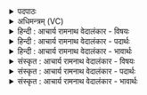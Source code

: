 <details><summary>पदपाठः</summary>

इ꣡न्द्र꣢꣯। क्र꣡तु꣢꣯म्। नः꣣। आ꣢। भ꣣र। पिता꣢। पु꣣त्रे꣡भ्यः꣢। पु꣣त्। त्रे꣡भ्यः꣢꣯। य꣡था꣢꣯। शि꣡क्ष꣢꣯। नः꣣। अस्मि꣢न्। पु꣣रुहूत। पुरु। हूत। या꣡म꣢꣯नि। जी꣣वाः꣢। ज्यो꣡तिः꣢꣯। अ꣣शीमहि। १४५६।
</details>

<details><summary>अधिमन्त्रम् (VC)</summary>

- इन्द्रः
- वसिष्ठो मैत्रावरुणिः
- बार्हतः प्रगाथः (विषमा बृहती, समा सतोबृहती)
- मध्यमः
</details>

<details><summary>हिन्दी : आचार्य रामनाथ वेदालंकार - विषयः</summary>

प्रथम ऋचा पूर्वार्चिक में २५९ क्रमाङ्क पर परमात्मा और आचार्य को सम्बोधित की गयी थी। यहाँ परमात्मा से प्रार्थना करते हैं।
</details>

<details><summary>हिन्दी : आचार्य रामनाथ वेदालंकार - पदार्थः</summary>

पदार्थान्वयभाषाः -  हे (इन्द्र) विघ्नविनाशक, विश्ववेत्ता, सर्वकारी, सर्वशक्तिमन् परमात्मन् ! आप (नः) हमें (क्रतुम्) प्रज्ञा और कर्म को (आ भर) प्रदान करो, (यथा) जिस प्रकार (पिता) पिता (पुत्रेभ्यः) सन्तानों को प्रदान करता है। हे (पुरुहूत) बहुतों से पुकारे जानेवाले जगदीश्वर ! आप (अस्मिन् यामनि) इस संसार-मार्ग में (नः) हमें (शिक्ष) कर्तव्य-अकर्तव्य की शिक्षा दो। (जीवाः) जीवन से अनुप्राणित हम, आपके पास से (ज्योतिः) दिव्य ज्योति को (अशीमहि) प्राप्त करें ॥१॥ यहाँ उपमालङ्कार है ॥१॥
</details>

<details><summary>हिन्दी : आचार्य रामनाथ वेदालंकार - भावार्थः</summary>

भावार्थभाषाः -  जैसे माता,पिता और आचार्य मनुष्य के शिक्षक हैं,वैसे ही परमेश्वर भी है। वह अन्तरात्मा में प्रविष्ट हुआ सदा ही सत्य-असत्य का उपदेश करता रहता है ॥१॥
</details>

<details><summary>संस्कृत : आचार्य रामनाथ वेदालंकार - विषयः</summary>

तत्र प्रथमा ऋक् पूर्वार्चिके २५९ क्रमाङ्के परमात्मानमाचार्यं नृपतिं च सम्बोधिता। अत्र परमात्मानं प्रार्थयते।
</details>

<details><summary>संस्कृत : आचार्य रामनाथ वेदालंकार - पदार्थः</summary>

पदार्थान्वयभाषाः -  हे (इन्द्र) विघ्नविहन्तः सर्वविद्य सर्वकारिन् सर्वशक्तिमन् परमात्मन् ! त्वम् (नः) अस्मभ्यम् (क्रतुम्) प्रज्ञां कर्म च (आ भर) आहर, (यथा) येन प्रकारेण (पिता) जनकः (पुत्रेभ्यः) सन्तानेभ्यः क्रतुं प्रज्ञां कर्म च आहरति। हे (पुरुहूत) बहुभिराहूत जगदीश्वर ! त्वम् (अस्मिन् यामनि) एतस्मिन् संसारमार्गे (नः) अस्मान् (शिक्ष) कर्तव्याकर्तव्यं बोधय। (जीवाः) जीवनेनानुप्राणिताः वयम्, त्वत्सकाशात् (ज्योतिः) दिव्यं प्रकाशम् (अशीमहि) प्राप्नुयाम ॥१॥२ अत्रोपमालङ्कारः ॥१॥
</details>

<details><summary>संस्कृत : आचार्य रामनाथ वेदालंकार - भावार्थः</summary>

भावार्थभाषाः -  यथा माता पिताऽऽचार्यश्च मनुष्यस्य शिक्षकाः सन्ति तथा परमेश्वरोऽपि। सोऽन्तरात्मं प्रविष्टः सदैव सत्यासत्ये उपदिशति ॥१॥
</details>